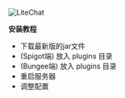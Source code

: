 ![LiteChat](https://i.loli.net/2019/08/16/6zD3K8IJ42gOMFS.png)

**安装教程**

- 下载最新版的jar文件
- (Spigot端) 放入 plugins 目录
- (Bungee端) 放入 plugins 目录
- 重启服务器
- 调整配置
